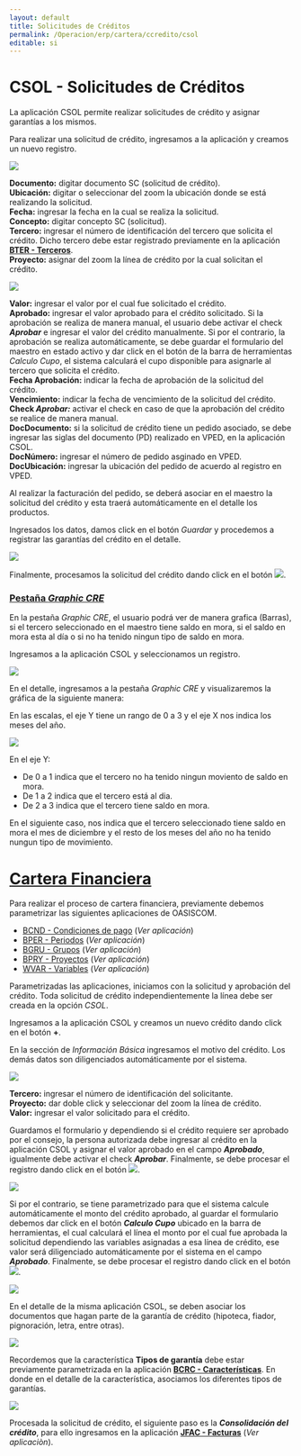 ```yaml
---
layout: default
title: Solicitudes de Créditos
permalink: /Operacion/erp/cartera/ccredito/csol
editable: si
---
```


# CSOL - Solicitudes de Créditos

La aplicación CSOL permite realizar solicitudes de crédito y asignar garantías a los mismos.  

Para realizar una solicitud de crédito, ingresamos a la aplicación y creamos un nuevo registro.  

![](csol2.png)

**Documento:** digitar documento SC (solicitud de crédito).  
**Ubicación:** digitar o seleccionar del zoom la ubicación donde se está realizando la solicitud.  
**Fecha:** ingresar la fecha en la cual se realiza la solicitud.  
**Concepto:**  digitar concepto SC (solicitud).  
**Tercero:** ingresar el número de identificación del tercero que solicita el crédito. Dicho tercero debe estar registrado previamente en la aplicación [**BTER - Terceros**](http://docs.oasiscom.com/Operacion/common/btercer/bter).  
**Proyecto:** asignar del zoom la línea de crédito por la cual solicitan el crédito.  

![](csol3.png)

**Valor:** ingresar el valor por el cual fue solicitado el crédito.  
**Aprobado:** ingresar el valor aprobado para el crédito solicitado. Si la aprobación se realiza de manera manual, el usuario debe activar el check _**Aprobar**_ e ingresar el valor del crédito manualmente. Si por el contrario, la aprobación se realiza automáticamente, se debe guardar el formulario del maestro en estado activo y dar click en el botón de la barra de herramientas _Calculo Cupo_, el sistema calculará el cupo disponible para asignarle al tercero que solicita el crédito.  
**Fecha Aprobación:** indicar la fecha de aprobación de la solicitud del crédito.  
**Vencimiento:** indicar la fecha de vencimiento de la solicitud del crédito.  
**Check _Aprobar:_** activar el check en caso de que la aprobación del crédito se realice de manera manual.  
**DocDocumento:** si la solicitud de crédito tiene un pedido asociado, se debe ingresar las siglas del documento (PD) realizado en VPED, en la aplicación CSOL.  
**DocNúmero:** ingresar el número de pedido asginado en VPED.  
**DocUbicación:** ingresar la ubicación del pedido de acuerdo al registro en VPED.  

Al realizar la facturación del pedido, se deberá asociar en el maestro la solicitud del crédito y esta traerá automáticamente en el detalle los productos.  

Ingresados los datos, damos click en el botón _Guardar_ y procedemos a registrar las garantías del crédito en el detalle.  

![](csol4.png)

Finalmente, procesamos la solicitud del crédito dando click en el botón ![](procesar.png).  


### [Pestaña _Graphic CRE_](http://docs.oasiscom.com/Operacion/erp/cartera/ccredito/csol#pesta%C3%B1a-graphic-cre)

En la pestaña _Graphic CRE_, el usuario podrá ver de manera grafica (Barras), si el tercero seleccionado en el maestro tiene saldo en mora, si el saldo en mora esta al día o si no ha tenido ningun tipo de saldo en mora.  

Ingresamos a la aplicación CSOL y seleccionamos un registro.  

![](csol.png)

En el detalle, ingresamos a la pestaña _Graphic CRE_ y visualizaremos la gráfica de la siguiente manera:  

En las escalas, el eje Y tiene un rango de 0 a 3 y el eje X nos indica los meses del año.  

![](csol1.png)

En el eje Y:  
* De 0 a 1 indica que el tercero no ha tenido ningun moviento de saldo en mora.  
* De 1 a 2 indica que el tercero está al dia.  
* De 2 a 3 indica que el tercero tiene saldo en mora.  

En el siguiente caso, nos indica que el tercero seleccionado tiene saldo en mora el mes de diciembre y el resto de los meses del año no ha tenido nungun tipo de movimiento.  

# [Cartera Financiera](http://docs.oasiscom.com/Operacion/erp/cartera/ccredito/csol#cartera-financiera)

Para realizar el proceso de cartera financiera, previamente debemos parametrizar las siguientes aplicaciones de OASISCOM.  

 * [BCND - Condiciones de pago]() (_Ver aplicación_)
 * [BPER - Periodos]() (_Ver aplicación_)
 * [BGRU - Grupos]() (_Ver aplicación_)
 * [BPRY - Proyectos]() (_Ver aplicación_)
 * [WVAR - Variables]() (_Ver aplicación_)


Parametrizadas las aplicaciones, iniciamos con la solicitud y aprobación del crédito. Toda solicitud de crédito independientemente la línea debe ser creada en la opción _CSOL_.  

Ingresamos a la aplicación CSOL y creamos un nuevo crédito dando click en el botón **+**.  

En la sección de _Información Básica_ ingresamos el motivo del crédito. Los demás datos son diligenciados automáticamente por el sistema.  

![](csol5.png)

**Tercero:** ingresar el número de identificación del solicitante.  
**Proyecto:** dar doble click y seleccionar del zoom la línea de crédito.  
**Valor:** ingresar el valor solicitado para el crédito.  

Guardamos el formulario y dependiendo si el crédito requiere ser aprobado por el consejo, la persona autorizada debe ingresar al crédito en la aplicación CSOL y asignar el valor aprobado en el campo _**Aprobado**_, igualmente debe activar el check _**Aprobar**_. Finalmente, se debe procesar el registro dando click en el botón ![](procesar.png).  

![](csol6.png)

Si por el contrario, se tiene parametrizado para que el sistema calcule automáticamente el monto del crédito aprobado, al guardar el formulario debemos dar click en el botón _**Calculo Cupo**_ ubicado en la barra de herramientas, el cual calculará el línea el monto por el cual fue aprobada la solicitud dependiendo las variables asignadas a esa línea de crédito, ese valor será diligenciado automáticamente por el sistema en el campo _**Aprobado**_. Finalmente, se debe procesar el registro dando click en el botón ![](procesar.png).  

![](csol7.png)

En el detalle de la misma aplicación CSOL, se deben asociar los documentos que hagan parte de la garantía de crédito (hipoteca, fiador, pignoración, letra, entre otras).  

![](csol8.png)

Recordemos que la característica **Tipos de garantía** debe estar previamente parametrizada en la aplicación [**BCRC - Características**](http://docs.oasiscom.com/Operacion/common/bcomer/bcrc). En donde en el detalle de la característica, asociamos los diferentes tipos de garantías.  

![](csol9.png)

Procesada la solicitud de crédito, el siguiente paso es la _**Consolidación del crédito**_, para ello ingresamos en la aplicación [**JFAC - Facturas**](http://docs.oasiscom.com/Operacion/scm/pos/jcajero/jfac) (_Ver aplicaciòn_).  


